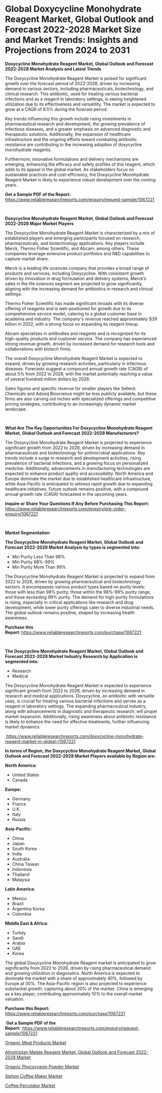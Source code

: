 <p><h1>Global Doxycycline Monohydrate Reagent Market, Global Outlook and Forecast 2022-2028 Market Size and Market Trends: Insights and Projections from 2024 to 2031</h1></p><p><strong>Doxycycline Monohydrate Reagent Market, Global Outlook and Forecast 2022-2028 Market Analysis and Latest Trends</strong></p>
<p><p>The Doxycycline Monohydrate Reagent Market is poised for significant growth over the forecast period of 2022-2028, driven by increasing demand in various sectors, including pharmaceuticals, biotechnology, and clinical research. This antibiotic, used for treating various bacterial infections and as a reagent in laboratory settings, is seeing heightened utilization due to its effectiveness and versatility. The market is expected to grow at a CAGR of 9.5% during the forecast period. </p><p>Key trends influencing this growth include rising investments in pharmaceutical research and development, the growing prevalence of infectious diseases, and a greater emphasis on advanced diagnostic and therapeutic solutions. Additionally, the expansion of healthcare infrastructure and the ongoing efforts toward combating antibiotic resistance are contributing to the increasing adoption of doxycycline monohydrate reagents. </p><p>Furthermore, innovative formulations and delivery mechanisms are emerging, enhancing the efficacy and safety profiles of this reagent, which adds to its appeal in the global market. As stakeholders focus on sustainable practices and cost-efficiency, the Doxycycline Monohydrate Reagent Market is likely to experience robust development over the coming years.</p></p>
<p><strong>Get a Sample PDF of the Report:&nbsp;</strong> <a href="https://www.reliableresearchreports.com/enquiry/request-sample/1067221?utm_campaign=9&utm_medium=2&utm_source=Github&utm_content=ia&utm_term=04122024&utm_id=doxycycline-monohydrate-reagent-market-global-outlook-and-forecast-2022-2028">https://www.reliableresearchreports.com/enquiry/request-sample/1067221</a></p>
<p>&nbsp;</p>
<p><strong>Doxycycline Monohydrate Reagent Market, Global Outlook and Forecast 2022-2028 Major Market Players</strong></p>
<p><p>The Doxycycline Monohydrate Reagent Market is characterized by a mix of established players and emerging participants focused on research, pharmaceuticals, and biotechnology applications. Key players include Merck, Thermo Fisher Scientific, and Abcam, among others. These companies leverage extensive product portfolios and R&D capabilities to capture market share.</p><p>Merck is a leading life sciences company that provides a broad range of products and services, including Doxycycline. With consistent growth driven by innovation in drug formulation and delivery systems, Merck’s sales in the life sciences segment are projected to grow significantly, aligning with the increasing demand for antibiotics in research and clinical settings.</p><p>Thermo Fisher Scientific has made significant inroads with its diverse offering of reagents and is well-positioned for growth due to its comprehensive service model, catering to a global customer base in academia and industry. The company's revenue reached approximately $39 billion in 2022, with a strong focus on expanding its reagent lineup.</p><p>Abcam specializes in antibodies and reagents and is recognized for its high-quality products and customer service. The company has experienced strong revenue growth, driven by increased demand for research tools and collaborations with biotech firms.</p><p>The overall Doxycycline Monohydrate Reagent Market is expected to expand, driven by growing research activities, particularly in infectious diseases. Forecasts suggest a compound annual growth rate (CAGR) of about 5% from 2022 to 2028, with the market potentially reaching a value of several hundred million dollars by 2028.</p><p>Sales figures and specific revenue for smaller players like Selleck Chemicals and Adooq Bioscience might be less publicly available, but these firms are also carving out niches with specialized offerings and competitive pricing strategies, contributing to an increasingly dynamic market landscape.</p></p>
<p>&nbsp;</p>
<p><strong>What Are The Key Opportunities For Doxycycline Monohydrate Reagent Market, Global Outlook and Forecast 2022-2028 Manufacturers?</strong></p>
<p><p>The Doxycycline Monohydrate Reagent Market is projected to experience significant growth from 2022 to 2028, driven by increasing demand in pharmaceuticals and biotechnology for antimicrobial applications. Key trends include a surge in research and development activities, rising prevalence of bacterial infections, and a growing focus on personalized medicine. Additionally, advancements in manufacturing technologies are expected to enhance product quality and accessibility. North America and Europe dominate the market due to established healthcare infrastructure, while Asia-Pacific is anticipated to witness rapid growth due to expanding healthcare initiatives. Future outlook remains positive, with a compound annual growth rate (CAGR) forecasted in the upcoming years.</p></p>
<p><strong>Inquire or Share Your Questions If Any Before Purchasing This Report:</strong> <a href="https://www.reliableresearchreports.com/enquiry/pre-order-enquiry/1067221?utm_campaign=9&utm_medium=2&utm_source=Github&utm_content=ia&utm_term=04122024&utm_id=doxycycline-monohydrate-reagent-market-global-outlook-and-forecast-2022-2028">https://www.reliableresearchreports.com/enquiry/pre-order-enquiry/1067221</a></p>
<p>&nbsp;</p>
<p><strong>Market Segmentation</strong></p>
<p><strong>The Doxycycline Monohydrate Reagent Market, Global Outlook and Forecast 2022-2028 Market Analysis by types is segmented into:</strong></p>
<p><ul><li>Min Purity Less Than 98%</li><li>Min Purity 98%-99%</li><li>Min Purity More Than 99%</li></ul></p>
<p><p>The Doxycycline Monohydrate Reagent Market is projected to expand from 2022 to 2028, driven by growing pharmaceutical and biotechnology sectors. It encompasses various product types based on purity levels: those with less than 98% purity, those within the 98%-99% purity range, and those exceeding 99% purity. The demand for high-purity formulations is rising, especially in critical applications like research and drug development, while lower purity offerings cater to diverse industrial needs. The global outlook remains positive, shaped by increasing health awareness.</p></p>
<p><strong>Purchase this Report:&nbsp;</strong><a href="https://www.reliableresearchreports.com/purchase/1067221?utm_campaign=9&utm_medium=2&utm_source=Github&utm_content=ia&utm_term=04122024&utm_id=doxycycline-monohydrate-reagent-market-global-outlook-and-forecast-2022-2028">https://www.reliableresearchreports.com/purchase/1067221</a></p>
<p>&nbsp;</p>
<p><strong>The Doxycycline Monohydrate Reagent Market, Global Outlook and Forecast 2022-2028 Market Industry Research by Application is segmented into:</strong></p>
<p><ul><li>Research</li><li>Medical</li></ul></p>
<p><p>The Doxycycline Monohydrate Reagent Market is expected to experience significant growth from 2022 to 2028, driven by increasing demand in research and medical applications. Doxycycline, an antibiotic with versatile uses, is crucial for treating various bacterial infections and serves as a reagent in laboratory settings. The expanding pharmaceutical industry, along with advancements in diagnostic and therapeutic research, will propel market expansion. Additionally, rising awareness about antibiotic resistance is likely to enhance the need for effective treatments, further influencing market dynamics.</p></p>
<p><a href="https://www.reliableresearchreports.com/doxycycline-monohydrate-reagent-market-in-global-r1067221?utm_campaign=9&utm_medium=2&utm_source=Github&utm_content=ia&utm_term=04122024&utm_id=doxycycline-monohydrate-reagent-market-global-outlook-and-forecast-2022-2028">&nbsp;https://www.reliableresearchreports.com/doxycycline-monohydrate-reagent-market-in-global-r1067221</a></p>
<p><strong>In terms of Region, the Doxycycline Monohydrate Reagent Market, Global Outlook and Forecast 2022-2028 Market Players available by Region are:</strong></p>
<p>
    <p> <strong> North America: </strong>
        <ul>
            <li>United States</li>
            <li>Canada</li>
        </ul>
        </p> 
    <p> <strong> Europe: </strong>
        <ul>
            <li>Germany</li>
            <li>France</li>
            <li>U.K.</li>
            <li>Italy</li>
            <li>Russia</li>
        </ul>
        </p> 
    <p> <strong> Asia-Pacific: </strong>
        <ul>
            <li>China</li>
            <li>Japan</li>
            <li>South Korea</li>
            <li>India</li>
            <li>Australia</li>
            <li>China Taiwan</li>
            <li>Indonesia</li>
            <li>Thailand</li>
            <li>Malaysia</li>
        </ul>
        </p> 
    <p> <strong> Latin America: </strong>
        <ul>
            <li>Mexico</li>
            <li>Brazil</li>
            <li>Argentina Korea</li>
            <li>Colombia</li>
        </ul>
        </p> 
    <p> <strong> Middle East & Africa: </strong>
        <ul>
            <li>Turkey</li>
            <li>Saudi</li>
            <li>Arabia</li>
            <li>UAE</li>
            <li>Korea</li>
        </ul>
    </p>
    </p>
<p><p>The global Doxycycline Monohydrate Reagent market is anticipated to grow significantly from 2022 to 2028, driven by rising pharmaceutical demand and growing utilization in diagnostics. North America is expected to dominate the market with a share of approximately 40%, followed by Europe at 30%. The Asia-Pacific region is also projected to experience substantial growth, capturing about 20% of the market. China is emerging as a key player, contributing approximately 10% to the overall market valuation.</p></p>
<p><strong>Purchase this Report: </strong><a href="https://www.reliableresearchreports.com/purchase/1067221?utm_campaign=9&utm_medium=2&utm_source=Github&utm_content=ia&utm_term=04122024&utm_id=doxycycline-monohydrate-reagent-market-global-outlook-and-forecast-2022-2028">https://www.reliableresearchreports.com/purchase/1067221</a></p>
<p>&nbsp;<strong>Get a Sample PDF of the Report:&nbsp;&nbsp;</strong><a href="https://www.reliableresearchreports.com/enquiry/request-sample/1067221?utm_campaign=9&utm_medium=2&utm_source=Github&utm_content=ia&utm_term=04122024&utm_id=doxycycline-monohydrate-reagent-market-global-outlook-and-forecast-2022-2028">https://www.reliableresearchreports.com/enquiry/request-sample/1067221</a></p>
<p><strong></strong></p>
<p><p><a href="https://www.linkedin.com/pulse/organic-meat-products-market-evolution-future-outlook-forecasting-0bhgc?utm_campaign=9&utm_medium=2&utm_source=Github&utm_content=ia&utm_term=04122024&utm_id=doxycycline-monohydrate-reagent-market-global-outlook-and-forecast-2022-2028">Organic Meat Products Market</a></p><p><a href="https://github.com/hgf64gh/Market-Research-Report-List-1/blob/main/almotriptan-malate-reagent-market-global-outlook-and-forecast-2022-2028-market.md?utm_campaign=9&utm_medium=2&utm_source=Github&utm_content=ia&utm_term=04122024&utm_id=doxycycline-monohydrate-reagent-market-global-outlook-and-forecast-2022-2028">Almotriptan Malate Reagent Market, Global Outlook and Forecast 2022-2028 Market</a></p><p><a href="https://www.linkedin.com/pulse/organic-phycocyanin-powder-market-segmentation-geographical-63h6c?utm_campaign=9&utm_medium=2&utm_source=Github&utm_content=ia&utm_term=04122024&utm_id=doxycycline-monohydrate-reagent-market-global-outlook-and-forecast-2022-2028">Organic Phycocyanin Powder Market</a></p><p><a href="https://issuu.com/reportprime-2/docs/siphon-coffee-maker-market-size-2030.pptx?utm_campaign=9&utm_medium=2&utm_source=Github&utm_content=ia&utm_term=04122024&utm_id=doxycycline-monohydrate-reagent-market-global-outlook-and-forecast-2022-2028">Siphon Coffee Maker Market</a></p><p><a href="https://issuu.com/reportprime-2/docs/coffee-percolator-market-size-2030.pptx?utm_campaign=9&utm_medium=2&utm_source=Github&utm_content=ia&utm_term=04122024&utm_id=doxycycline-monohydrate-reagent-market-global-outlook-and-forecast-2022-2028">Coffee Percolator Market</a></p></p>